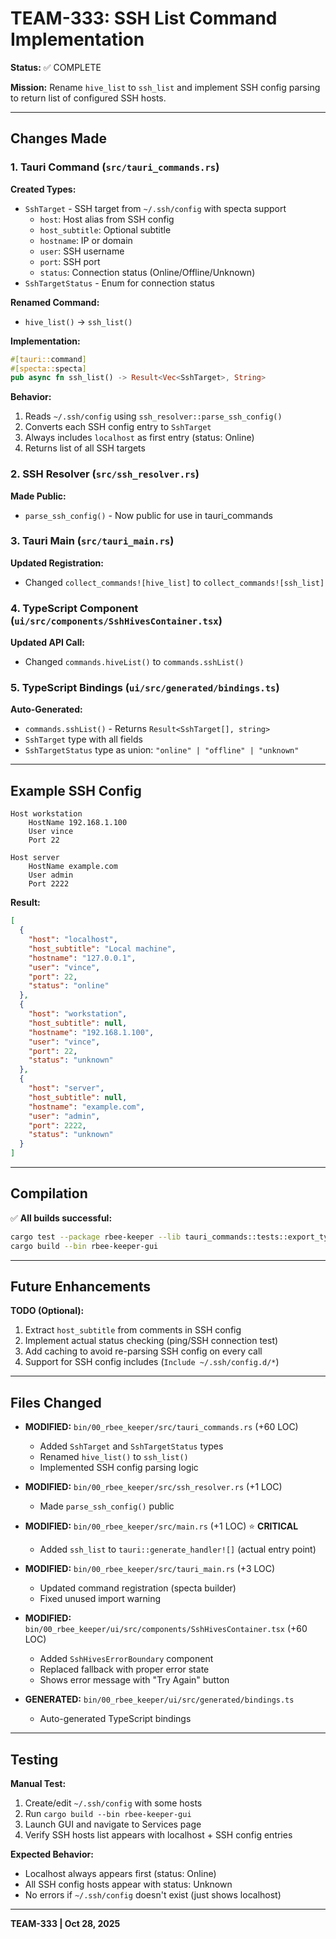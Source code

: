 # TEAM-333: SSH List Command Implementation

**Status:** ✅ COMPLETE

**Mission:** Rename `hive_list` to `ssh_list` and implement SSH config parsing to return list of configured SSH hosts.

---

## Changes Made

### 1. Tauri Command (`src/tauri_commands.rs`)

**Created Types:**
- `SshTarget` - SSH target from `~/.ssh/config` with specta support
  - `host`: Host alias from SSH config
  - `host_subtitle`: Optional subtitle
  - `hostname`: IP or domain
  - `user`: SSH username
  - `port`: SSH port
  - `status`: Connection status (Online/Offline/Unknown)
- `SshTargetStatus` - Enum for connection status

**Renamed Command:**
- `hive_list()` → `ssh_list()`

**Implementation:**
```rust
#[tauri::command]
#[specta::specta]
pub async fn ssh_list() -> Result<Vec<SshTarget>, String>
```

**Behavior:**
1. Reads `~/.ssh/config` using `ssh_resolver::parse_ssh_config()`
2. Converts each SSH config entry to `SshTarget`
3. Always includes `localhost` as first entry (status: Online)
4. Returns list of all SSH targets

### 2. SSH Resolver (`src/ssh_resolver.rs`)

**Made Public:**
- `parse_ssh_config()` - Now public for use in tauri_commands

### 3. Tauri Main (`src/tauri_main.rs`)

**Updated Registration:**
- Changed `collect_commands![hive_list]` to `collect_commands![ssh_list]`

### 4. TypeScript Component (`ui/src/components/SshHivesContainer.tsx`)

**Updated API Call:**
- Changed `commands.hiveList()` to `commands.sshList()`

### 5. TypeScript Bindings (`ui/src/generated/bindings.ts`)

**Auto-Generated:**
- `commands.sshList()` - Returns `Result<SshTarget[], string>`
- `SshTarget` type with all fields
- `SshTargetStatus` type as union: `"online" | "offline" | "unknown"`

---

## Example SSH Config

```text
Host workstation
    HostName 192.168.1.100
    User vince
    Port 22

Host server
    HostName example.com
    User admin
    Port 2222
```

**Result:**
```json
[
  {
    "host": "localhost",
    "host_subtitle": "Local machine",
    "hostname": "127.0.0.1",
    "user": "vince",
    "port": 22,
    "status": "online"
  },
  {
    "host": "workstation",
    "host_subtitle": null,
    "hostname": "192.168.1.100",
    "user": "vince",
    "port": 22,
    "status": "unknown"
  },
  {
    "host": "server",
    "host_subtitle": null,
    "hostname": "example.com",
    "user": "admin",
    "port": 2222,
    "status": "unknown"
  }
]
```

---

## Compilation

✅ **All builds successful:**
```bash
cargo test --package rbee-keeper --lib tauri_commands::tests::export_typescript_bindings -- --exact
cargo build --bin rbee-keeper-gui
```

---

## Future Enhancements

**TODO (Optional):**
1. Extract `host_subtitle` from comments in SSH config
2. Implement actual status checking (ping/SSH connection test)
3. Add caching to avoid re-parsing SSH config on every call
4. Support for SSH config includes (`Include ~/.ssh/config.d/*`)

---

## Files Changed

- **MODIFIED:** `bin/00_rbee_keeper/src/tauri_commands.rs` (+60 LOC)
  - Added `SshTarget` and `SshTargetStatus` types
  - Renamed `hive_list()` to `ssh_list()`
  - Implemented SSH config parsing logic
  
- **MODIFIED:** `bin/00_rbee_keeper/src/ssh_resolver.rs` (+1 LOC)
  - Made `parse_ssh_config()` public
  
- **MODIFIED:** `bin/00_rbee_keeper/src/main.rs` (+1 LOC) ⭐ **CRITICAL**
  - Added `ssh_list` to `tauri::generate_handler![]` (actual entry point)
  
- **MODIFIED:** `bin/00_rbee_keeper/src/tauri_main.rs` (+3 LOC)
  - Updated command registration (specta builder)
  - Fixed unused import warning
  
- **MODIFIED:** `bin/00_rbee_keeper/ui/src/components/SshHivesContainer.tsx` (+60 LOC)
  - Added `SshHivesErrorBoundary` component
  - Replaced fallback with proper error state
  - Shows error message with "Try Again" button
  
- **GENERATED:** `bin/00_rbee_keeper/ui/src/generated/bindings.ts`
  - Auto-generated TypeScript bindings

---

## Testing

**Manual Test:**
1. Create/edit `~/.ssh/config` with some hosts
2. Run `cargo build --bin rbee-keeper-gui`
3. Launch GUI and navigate to Services page
4. Verify SSH hosts list appears with localhost + SSH config entries

**Expected Behavior:**
- Localhost always appears first (status: Online)
- All SSH config hosts appear with status: Unknown
- No errors if `~/.ssh/config` doesn't exist (just shows localhost)

---

**TEAM-333 | Oct 28, 2025**
